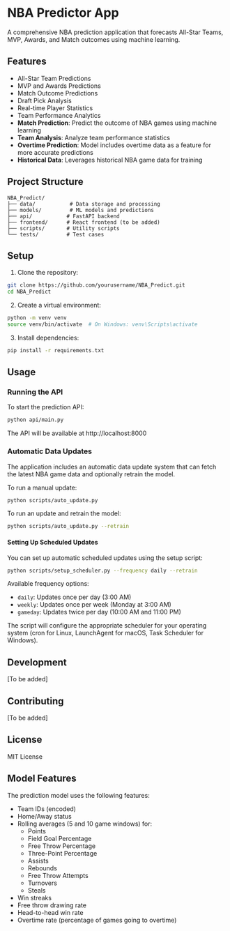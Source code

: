 # NBA Predictor App

A comprehensive NBA prediction application that forecasts All-Star Teams, MVP, Awards, and Match outcomes using machine learning.

## Features

- All-Star Team Predictions
- MVP and Awards Predictions
- Match Outcome Predictions
- Draft Pick Analysis
- Real-time Player Statistics
- Team Performance Analytics
- **Match Prediction**: Predict the outcome of NBA games using machine learning
- **Team Analysis**: Analyze team performance statistics
- **Overtime Prediction**: Model includes overtime data as a feature for more accurate predictions
- **Historical Data**: Leverages historical NBA game data for training

## Project Structure

```
NBA_Predict/
├── data/           # Data storage and processing
├── models/         # ML models and predictions
├── api/           # FastAPI backend
├── frontend/      # React frontend (to be added)
├── scripts/       # Utility scripts
└── tests/         # Test cases
```

## Setup

1. Clone the repository:
```bash
git clone https://github.com/yourusername/NBA_Predict.git
cd NBA_Predict
```

2. Create a virtual environment:
```bash
python -m venv venv
source venv/bin/activate  # On Windows: venv\Scripts\activate
```

3. Install dependencies:
```bash
pip install -r requirements.txt
```

## Usage

### Running the API

To start the prediction API:
```bash
python api/main.py
```

The API will be available at http://localhost:8000

### Automatic Data Updates

The application includes an automatic data update system that can fetch the latest NBA game data and optionally retrain the model.

To run a manual update:
```bash
python scripts/auto_update.py
```

To run an update and retrain the model:
```bash
python scripts/auto_update.py --retrain
```

#### Setting Up Scheduled Updates

You can set up automatic scheduled updates using the setup script:

```bash
python scripts/setup_scheduler.py --frequency daily --retrain
```

Available frequency options:
- `daily`: Updates once per day (3:00 AM)
- `weekly`: Updates once per week (Monday at 3:00 AM)
- `gameday`: Updates twice per day (10:00 AM and 11:00 PM)

The script will configure the appropriate scheduler for your operating system (cron for Linux, LaunchAgent for macOS, Task Scheduler for Windows).

## Development

[To be added]

## Contributing

[To be added]

## License

MIT License

## Model Features

The prediction model uses the following features:
- Team IDs (encoded)
- Home/Away status
- Rolling averages (5 and 10 game windows) for:
  - Points
  - Field Goal Percentage
  - Free Throw Percentage
  - Three-Point Percentage
  - Assists
  - Rebounds
  - Free Throw Attempts
  - Turnovers
  - Steals
- Win streaks
- Free throw drawing rate
- Head-to-head win rate
- Overtime rate (percentage of games going to overtime) 